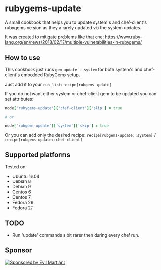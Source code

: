 # rubygems-update

A small cookbook that helps you to update system's and chef-client's rubygems version as they a rarely updated via the system updates.

It was created to mitigate problems like that one: https://www.ruby-lang.org/en/news/2018/02/17/multiple-vulnerabilities-in-rubygems/

## How to use

This cookbook just runs `gem update --system` for both system's and chef-client's embedded RubyGems setup.

Just add it to your `run_list`: `recipe[rubgems-update]`

If you do not want either system or chef-client gem to be updated you can set attributes:

```ruby
node['rubygems-update']['chef-client']['skip'] = true

# or

node['rubgems-update']['system']['skip'] = true
```

Or you can add only the desired recipe: `recipe[rubgems-update::system]` / `recipe[rubgems-update::chef-client]`

## Supported platforms

Tested on:

- Ubuntu 16.04
- Debian 8
- Debian 9
- Centos 6
- Centos 7
- Fedora 26
- Fedora 27

## TODO

* Run 'update' commands a bit rarer then during every chef run.

## Sponsor

[![Sponsored by Evil Martians](https://evilmartians.com/badges/sponsored-by-evil-martians.png)](https://evilmartians.com)